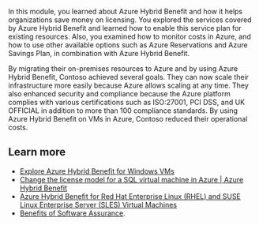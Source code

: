 In this module, you learned about Azure Hybrid Benefit and how it helps organizations save money on licensing. You explored the services covered by Azure Hybrid Benefit and learned how to enable this service plan for existing resources. Also, you examined how to monitor costs in Azure, and how to use other available options such as Azure Reservations and Azure Savings Plan, in combination with Azure Hybrid Benefit.

By migrating their on-premises resources to Azure and by using Azure Hybrid Benefit, Contoso achieved several goals. They can now scale their infrastructure more easily because Azure allows scaling at any time. They also enhanced security and compliance because the Azure platform complies with various certifications such as ISO:27001, PCI DSS, and UK OFFICIAL in addition to more than 100 compliance standards. By using Azure Hybrid Benefit on VMs in Azure, Contoso reduced their operational costs.

## Learn more

- [Explore Azure Hybrid Benefit for Windows VMs](/azure/virtual-machines/windows/hybrid-use-benefit-licensing)
- [Change the license model for a SQL virtual machine in Azure | Azure Hybrid Benefit](/azure/azure-sql/virtual-machines/windows/licensing-model-azure-hybrid-benefit-ahb-change?#azure-hybrid-benefit)
- [Azure Hybrid Benefit for Red Hat Enterprise Linux (RHEL) and SUSE Linux Enterprise Server (SLES) Virtual Machines](/azure/virtual-machines/linux/azure-hybrid-benefit-linux?tabs=ahbNewPortal%2CahbExistingPortal%2Clicenseazcli%2CrhelAzcliByosConv%2Crhelazclipaygconv%2Crhelpaygconversion%2Crhelcompliance)
- [Benefits of Software Assurance](https://www.microsoft.com/licensing/licensing-programs/software-assurance-by-benefits?rtc=1).
